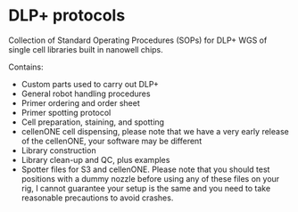 # DLP+ protocols
Collection of Standard Operating Procedures (SOPs) for DLP+ WGS of single cell libraries built in nanowell chips.

Contains:

- Custom parts used to carry out DLP+
- General robot handling procedures
- Primer ordering and order sheet
- Primer spotting protocol
- Cell preparation, staining, and spotting
- cellenONE cell dispensing, please note that we have a very early release of the cellenONE, your software may be different
- Library construction
- Library clean-up and QC, plus examples
- Spotter files for S3 and cellenONE. Please note that you should test positions with a dummy nozzle before using any of these files on your rig, I cannot guarantee your setup is the same and you need to take reasonable precautions to avoid crashes.
